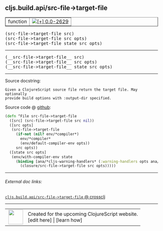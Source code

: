 ## cljs.build.api/src-file->target-file



 <table border="1">
<tr>
<td>function</td>
<td><a href="https://github.com/cljsinfo/cljs-api-docs/tree/0.0-2629"><img valign="middle" alt="[+] 0.0-2629" title="Added in 0.0-2629" src="https://img.shields.io/badge/+-0.0--2629-lightgrey.svg"></a> </td>
</tr>
</table>

<samp>(src-file->target-file src)</samp><br>
<samp>(src-file->target-file src opts)</samp><br>
<samp>(src-file->target-file state src opts)</samp><br>

---

 <samp>
(__src-file->target-file__ src)<br>
</samp>
 <samp>
(__src-file->target-file__ src opts)<br>
</samp>
 <samp>
(__src-file->target-file__ state src opts)<br>
</samp>

---





Source docstring:

```
Given a ClojureScript source file return the target file. May optionally
provide build options with :output-dir specified.
```


Source code @ [github]():

```clj
(defn ^File src-file->target-file
  ([src] (src-file->target-file src nil))
  ([src opts]
   (src-file->target-file
     (if-not (nil? env/*compiler*)
       env/*compiler*
       (env/default-compiler-env opts))
     src opts))
  ([state src opts]
   (env/with-compiler-env state
     (binding [ana/*cljs-warning-handlers* (:warning-handlers opts ana/*cljs-warning-handlers*)]
       (closure/src-file->target-file src opts)))))
```

<!--
Repo - tag - source tree - lines:

 <pre>

</pre>

-->

---



###### External doc links:

[`cljs.build.api/src-file->target-file` @ crossclj](http://crossclj.info/fun/cljs.build.api/src-file-%3Etarget-file.html)<br>

---

 <table>
<tr><td>
<img valign="middle" align="right" width="48px" src="http://i.imgur.com/Hi20huC.png">
</td><td>
Created for the upcoming ClojureScript website.<br>
[edit here] | [learn how]
</td></tr></table>

[edit here]:https://github.com/cljsinfo/cljs-api-docs/blob/master/cljsdoc/cljs.build.api/src-file-GTtarget-file.cljsdoc
[learn how]:https://github.com/cljsinfo/cljs-api-docs/wiki/cljsdoc-files

<!--

This information was too distracting to show to readers, but I'll leave it
commented here since it is helpful to:

- pretty-print the data used to generate this document
- and show how to retrieve that data



The API data for this symbol:

```clj
{:return-type File,
 :ns "cljs.build.api",
 :name "src-file->target-file",
 :signature ["[src]" "[src opts]" "[state src opts]"],
 :name-encode "src-file-GTtarget-file",
 :history [["+" "0.0-2629"]],
 :type "function",
 :full-name-encode "cljs.build.api/src-file-GTtarget-file",
 :source {:code "(defn ^File src-file->target-file\n  ([src] (src-file->target-file src nil))\n  ([src opts]\n   (src-file->target-file\n     (if-not (nil? env/*compiler*)\n       env/*compiler*\n       (env/default-compiler-env opts))\n     src opts))\n  ([state src opts]\n   (env/with-compiler-env state\n     (binding [ana/*cljs-warning-handlers* (:warning-handlers opts ana/*cljs-warning-handlers*)]\n       (closure/src-file->target-file src opts)))))",
          :title "Source code",
          :repo "clojurescript",
          :tag "r1.8.51",
          :filename "src/main/clojure/cljs/build/api.clj",
          :lines [80 93],
          :url "https://github.com/clojure/clojurescript/blob/r1.8.51/src/main/clojure/cljs/build/api.clj#L80-L93"},
 :usage ["(src-file->target-file src)"
         "(src-file->target-file src opts)"
         "(src-file->target-file state src opts)"],
 :full-name "cljs.build.api/src-file->target-file",
 :docstring "Given a ClojureScript source file return the target file. May optionally\nprovide build options with :output-dir specified.",
 :cljsdoc-url "https://github.com/cljsinfo/cljs-api-docs/blob/master/cljsdoc/cljs.build.api/src-file-GTtarget-file.cljsdoc"}

```

Retrieve the API data for this symbol:

```clj
;; from Clojure REPL
(require '[clojure.edn :as edn])
(-> (slurp "https://raw.githubusercontent.com/cljsinfo/cljs-api-docs/catalog/cljs-api.edn")
    (edn/read-string)
    (get-in [:symbols "cljs.build.api/src-file->target-file"]))
```

-->
